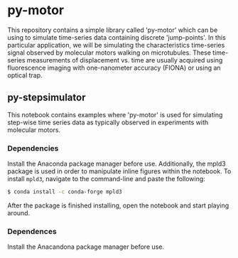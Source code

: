 # py-motor
This repository contains a simple library called 'py-motor' which can be using to simulate time-series data containing discrete 'jump-points'. In this particular application, we will be simulating the characteristics time-series signal observed by molecular motors walking on microtubules. These time-series measurements of displacement vs. time are usually acquired using fluorescence imaging with one-nanometer accuracy (FIONA) or using an optical trap.

## py-stepsimulator
This notebook contains examples where 'py-motor' is used for simulating step-wise time series data as typically observed in experiments with molecular motors.

### Dependencies

Install the Anaconda package manager before use.
Additionally, the mpld3 package is used in order to manipulate inline figures within the notebook. To install `mpld3`, navigate to the command-line and paste the following: 

```bash
$ conda install -c conda-forge mpld3 
```
After the package is finished installing, open the notebook and start playing around.

### Dependences

Install the Anacandona package manager before use.
